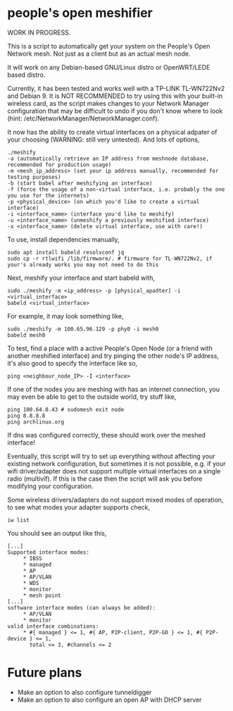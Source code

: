 
# people's open meshifier

WORK IN PROGRESS. 

This is a script to automatically get your system on the People's Open Network mesh. Not just as a client but as an actual mesh node.

It will work on any Debian-based GNU/Linux distro or OpenWRT/LEDE based distro.

Currently, it has been tested and works well with a TP-LINK TL-WN722Nv2 and Debian 9. It is NOT RECOMMENDED to try using this with your built-in wireless card, as the script makes changes to your Network Manager configuration that may be difficult to undo if you don't know where to look (hint: /etc/NetworkManager/NetworkManager.conf).   

It now has the ability to create virtual interfaces on a physical adpater of your choosing (WARNING: still very untested). And lots of options,
```
./meshify
-a (automatically retrieve an IP address from meshnode database, recommended for production usage)
-m <mesh_ip_address> (set your ip address manually, recommended for testing purposes)
-b (start babel after meshifying an interface)
-f (force the usage of a non-virtual interface, i.e. probably the one you use for the internets)
-p <physical_device> (on which you'd like to create a virtual interface)
-i <interface_name> (interface you'd like to meshify)
-u <interface_name> (unmeshify a previously meshified interface)
-x <interface_name> (delete virtual interface, use with care!)
```

To use, install dependencies manually,
```
sudo apt install babeld resolvconf jq
sudo cp -r rtlwifi /lib/firmware/. # firmware for TL-WN722Nv2, if your's already works you may not need to do this
```
Next, meshify your interface and start babeld with,
```
sudo ./meshify -m <ip_address> -p [physical_apadter] -i <virtual_interface> 
babeld <virtual_interface> 
```
For example, it may look something like,
```
sudo ./meshify -m 100.65.96.129 -p phy0 -i mesh0 
babeld mesh0
```
To test, find a place with a active People's Open Node (or a friend with another meshified interface) and try pinging the other node's IP address, it's also good to specify the interface like so,
```
ping <neighbour_node_IP> -I <interface> 
```
If one of the nodes you are meshing with has an internet connection, you may even be able to get to the outside world, try stuff like,
```
ping 100.64.0.43 # sudomesh exit node
ping 8.8.8.8
ping archlinux.org
```
If dns was configured correctly, these should work over the meshed interface!

Eventually, this script will try to set up everything without affecting your existing network configuration, but sometimes it is not possible, e.g. if your wifi driver/adapter does not support multiple virtual interfaces on a single radio (multivif). If this is the case then the script will ask you before modifying your configuration.

Some wireless drivers/adapters do not support mixed modes of operation, to see what modes your adapter supports check,
```
iw list
```
You should see an output like this,
```
[...]
Supported interface modes:
     * IBSS
     * managed
     * AP
     * AP/VLAN
     * WDS
     * monitor
     * mesh point
[...]
software interface modes (can always be added):
     * AP/VLAN
     * monitor
valid interface combinations:
     * #{ managed } <= 1, #{ AP, P2P-client, P2P-GO } <= 1, #{ P2P-device } <= 1,
       total <= 3, #channels <= 2
```

# Future plans

* Make an option to also configure tunneldigger
* Make an option to also configure an open AP with DHCP server
